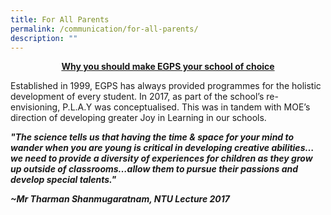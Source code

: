 ```yaml
---
title: For All Parents
permalink: /communication/for-all-parents/
description: ""
---
```

       
<center>
	<b><u>Why you should make EGPS your school of choice</u></b>
</center>
	
Established in 1999, EGPS has always provided programmes for the holistic development of every student. In 2017, as part of the school’s re-envisioning, P.L.A.Y was conceptualised. This was in tandem with MOE’s direction of developing greater Joy in Learning in our schools. &nbsp;

***"The science tells us that having the time &amp; space for your mind to wander when you are young is critical in developing creative abilities…we need to provide a diversity of experiences for children as they grow up outside of classrooms…allow them to pursue their passions and develop special talents."***

**_~Mr Tharman Shanmugaratnam, NTU Lecture 2017_**

